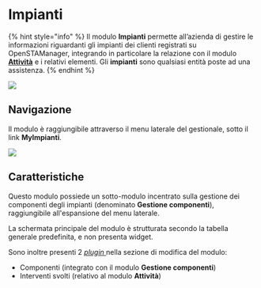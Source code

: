 # Impianti

{% hint style="info" %}
Il modulo **Impianti** permette all’azienda di gestire le informazioni riguardanti gli impianti dei clienti registrati su OpenSTAManager, integrando in particolare la relazione con il modulo [**Attività**](../attivita/) e i relativi elementi. Gli **impianti** sono qualsiasi entità poste ad una assistenza.
{% endhint %}

![](https://firebasestorage.googleapis.com/v0/b/gitbook-x-prod.appspot.com/o/spaces%2F-LZJeLg23eVDvrCv74U7-887967055%2Fuploads%2Fj8I9jRQ8daBUefBVlzSP%2Ffile.png?alt=media)

## Navigazione

Il modulo è raggiungibile attraverso il menu laterale del gestionale, sotto il link **MyImpianti**.

![](https://firebasestorage.googleapis.com/v0/b/gitbook-x-prod.appspot.com/o/spaces%2F-LZJeLg23eVDvrCv74U7-887967055%2Fuploads%2FYK7LejoT5wIoC2mZvLaR%2Ffile.png?alt=media)

## Caratteristiche

Questo modulo possiede un sotto-modulo incentrato sulla gestione dei componenti degli impianti (denominato **Gestione componenti**), raggiungibile all'espansione del menu laterale.

La schermata principale del modulo è strutturata secondo la tabella generale predefinita, e non presenta widget.

Sono inoltre presenti 2 [_plugin_ ](broken-reference)nella sezione di modifica del modulo:

* Componenti (integrato con il modulo **Gestione componenti**)
* Interventi svolti (relativo al modulo **Attività**)
